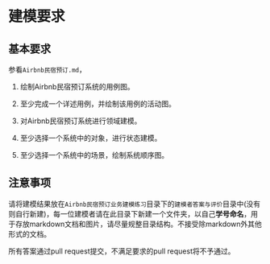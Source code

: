 # 建模要求

## 基本要求

参看`Airbnb民宿预订.md`，

1. 绘制Airbnb民宿预订系统的用例图。

2. 至少完成一个详述用例，并绘制该用例的活动图。

3. 对Airbnb民宿预订系统进行领域建模。

4. 至少选择一个系统中的对象，进行状态建模。

5. 至少选择一个系统中的场景，绘制系统顺序图。

## 注意事项

请将建模结果放在`Airbnb民宿预订业务建模练习`目录下的`建模者答案与评价`目录中(没有则自行新建)，每一位建模者请在此目录下新建一个文件夹，以自己**学号命名**，用于存放markdown文档和图片，请尽量规整目录结构。不接受除markdown外其他形式的文档。

所有答案通过pull request提交，不满足要求的pull request将不予通过。